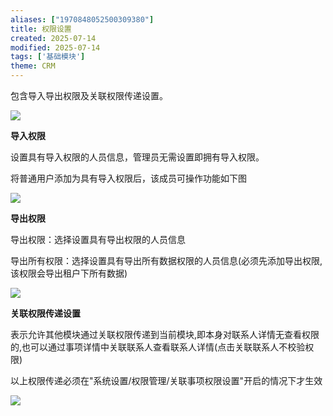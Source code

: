 ```yaml
---
aliases: ["1970848052500309380"]
title: 权限设置
created: 2025-07-14
modified: 2025-07-14
tags: ['基础模块']
theme: CRM
---
```


包含导入导出权限及关联权限传递设置。

![](1217c24a21430c755b3dab18995c7fa7.jpg)

**导入权限**

设置具有导入权限的人员信息，管理员无需设置即拥有导入权限。

将普通用户添加为具有导入权限后，该成员可操作功能如下图

![](fbae68829a4bb25532d730a71558e724.jpg)

**导出权限**

导出权限：选择设置具有导出权限的人员信息

导出所有权限：选择设置具有导出所有数据权限的人员信息(必须先添加导出权限,该权限会导出租户下所有数据)

![](ccdfe6124f4a42cf6fca42be7f871113.jpg)

**关联权限传递设置**

表示允许其他模块通过关联权限传递到当前模块,即本身对联系人详情无查看权限的,也可以通过事项详情中关联联系人查看联系人详情(点击关联联系人不校验权限)

以上权限传递必须在"系统设置/权限管理/关联事项权限设置"开启的情况下才生效

![](86929bc2741db4639f354a9649d13f06.jpg)